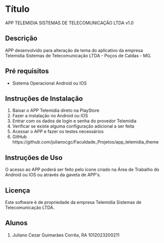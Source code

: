 # Título
APP TELEMIDIA SISTEMAS DE TELECOMUNICAÇÃO LTDA v1.0

## Descrição
APP desenvolvido para alteração de tema do aplicativo da empresa Telemidia Sistemas de Telecomunicação LTDA - Poços de Caldas - MG.

## Pré requisitos
<ul>
<li>Sistema Operacional Android ou IOS</li>
</ul>

## Instruções de Instalação
<ol>
<li>Baixar o APP Telemidia direto na PlayStore</li>
<li>Fazer a instalação no Android ou IOS</li>
<li>Entrar com os dados de login e senha do provedor Telemidia</li>
<li>Verificar se existe alguma configuração adicional a ser feita</li>
<li>Acessar o APP e fazer os testes necessários</li>
<li>GitHub https://github.com/julianocgc/Faculdade_Projetos/app_telemidia_theme</li>
</ol>

## Instruções de Uso
<dl>
<dt>O acesso ao APP poderá ser feito pelo ícone criado na Área de Trabalho do Android ou IOS ou através da gaveta de APP's.</dt>
</dl>

## Licença
Este software é de propriedade da empresa Telemidia Sistemas de Telecomunicação LTDA.

## Alunos
<ol>
<li>Juliano Cezar Guimarães Corrêa, RA 1012023200211</li>
</ol>